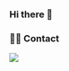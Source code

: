 ### Hi there 👋

<!--
**JeanRiverah/JeanRiverah** is a ✨ _special_ ✨ repository because its `README.md` (this file) appears on your GitHub profile.

Here are some ideas to get you started:
It's Jean Pierre Rivera, I am a student of Economics at the Pontifica Universidad Católica del Perú. I am finishing my bachelor's degree and my professional interests are oriented to finance. 


- 🔭 I’m currently working on ...
- 🌱 I’m currently learning ...
- 👯 I’m looking to collaborate on ...
- 🤔 I’m looking for help with ...
- 💬 Ask me about ...
- 📫 How to reach me: ...
- 😄 Pronouns: ...
- ⚡ Fun fact: ...
-->

### 👨👩 Contact
<!--
reference : https://github.com/JeanRiverah
-->
[<img src="https://img.shields.io/badge/linkedin-%230077B5.svg?&style=for-the-badge&logo=linkedin&logoColor=white" />](https://www.linkedin.com/in/jean-riverah/)

